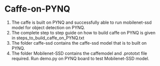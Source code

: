 # Caffe-on-PYNQ

1. The caffe is built on PYNQ and successfully able to run mobilenet-ssd model for object detection on PYNQ.
2. The complete step to step guide on how to build caffe on PYNQ is given in steps_to_build_caffe_on_PYNQ.txt
3. The folder caffe-ssd contains the caffe-ssd model that is to built on PYNQ.
4. The folder Mobilenet-SSD contains the caffemodel and .prototxt file required. Run demo.py on PYNQ board to test Mobilenet-SSD model.
